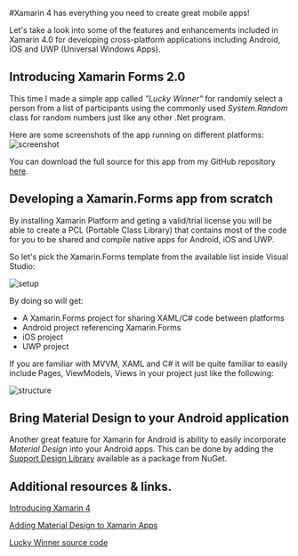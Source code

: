 #Xamarin 4 has everything you need to create great mobile apps!

Let's take a look into some of the features and enhancements included in Xamarin 4.0 for developing cross-platform applications including Android, iOS and UWP (Universal Windows Apps). 

## Introducing Xamarin Forms 2.0

This time I made a simple app called *"Lucky Winner"* for randomly select a person from a list of participants using the commonly used *System.Random* class for random numbers just like any other .Net program. 

Here are some screenshots of the app running on different platforms:
![screenshot](http://stvansolano.github.io/2015/12/01/Xamarin4-has-everything-you-need-to-create-great-mobile-apps/preview.png)

You can download the full source for this app from my GitHub repository [here](https://github.com/stvansolano/lucky-winner).

## Developing a Xamarin.Forms app from scratch
By installing Xamarin Platform and geting a valid/trial license you will be able to create a PCL (Portable Class Library) that contains most of the code for you to be shared and compile native apps for Android, iOS and UWP. 

So let's pick the Xamarin.Forms template from the available list inside Visual Studio:

![setup](http://stvansolano.github.io/2015/12/01/Xamarin4-has-everything-you-need-to-create-great-mobile-apps/setup.png)

By doing so will get:
- A Xamarin.Forms project for sharing XAML/C# code between platforms
- Android project referencing Xamarin.Forms
- iOS project
- UWP project

If you are familiar with MVVM, XAML and C# it will be quite familiar to easily include Pages, ViewModels, Views in your project just like the following:

![structure](http://stvansolano.github.io/2015/12/01/Xamarin4-has-everything-you-need-to-create-great-mobile-apps/structure.png)

## Bring Material Design to your Android application 
Another great feature for Xamarin for Android is ability to easily incorporate *Material Design* into your Android apps. This can be done by adding the [Support Design Library](https://components.xamarin.com/gettingstarted/xamandroidsupportdesign) available as a package from NuGet.

## Additional resources & links.
[Introducing Xamarin 4](https://blog.xamarin.com/introducing-xamarin-4/)

[Adding Material Design to Xamarin Apps](https://blog.xamarin.com/introduction-to-android-material-design/)

[Lucky Winner source code](https://github.com/stvansolano/lucky-winner)
